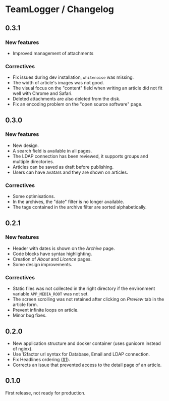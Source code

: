 TeamLogger / Changelog
=====================

0.3.1
-----

### New features 

* Improved management of attachments

### Correctives

* Fix issues during dev installation, `whitenoise` was missing.
* The width of article's images was not good.
* The visual focus on the "content" field when writing an article did not fit well with Chrome and Safari.
* Deleted attachments are also deleted from the disk.
* Fix an encoding problem on the "open source software" page.

0.3.0
-----

### New features 

* New design.
* A search field is available in all pages.
* The LDAP connection has been reviewed, it supports groups and multiple directories.
* Articles can be saved as draft before publishing.
* Users can have avatars and they are shown on articles.

### Correctives

* Some optimisations.
* In the archives, the "date" filter is no longer available.
* The tags contained in the archive filter are sorted alphabetically.

0.2.1
-----

### New features 

* Header with dates is shown on the _Archive_ page.
* Code blocks have syntax highlighting.
* Creation of _About_ and _Licence_ pages.
* Some design improvements.

### Correctives

* Static files was not collected in the right directory if the environment variable `APP_MEDIA_ROOT` was not set.
* The screen scrolling was not retained after clicking on _Preview_ tab in the article form.
* Prevent infinite loops on article.
* Minor bug fixes.

0.2.0
-----

* New application structure and docker container (uses gunicorn instead of nginx).
* Use 12factor url syntax for Database, Email and LDAP connection.
* Fix Headlines ordering ([#1](https://github.com/mpapillon/django-teamlogger/issues/1)).
* Corrects an issue that prevented access to the detail page of an article.

0.1.0
-----

First release, not ready for production.
